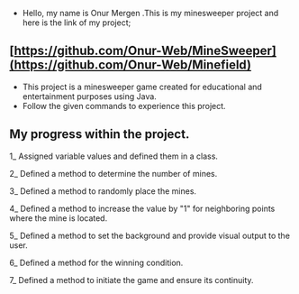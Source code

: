 
- Hello, my name is Onur Mergen .This is my minesweeper project and here is the link of my project;

[https://github.com/Onur-Web/MineSweeper](https://github.com/Onur-Web/Minefield)
-

- This project is a minesweeper game created for educational and entertainment purposes using Java.
- Follow the given commands to experience this project.


My progress within the project.
---

1_ Assigned variable values and defined them in a class.

2_ Defined a method to determine the number of mines.

3_ Defined a method to randomly place the mines.

4_ Defined a method to increase the value by "1" for neighboring points where the mine is located.

5_ Defined a method to set the background and provide visual output to the user.

6_ Defined a method for the winning condition.

7_ Defined a method to initiate the game and ensure its continuity.
